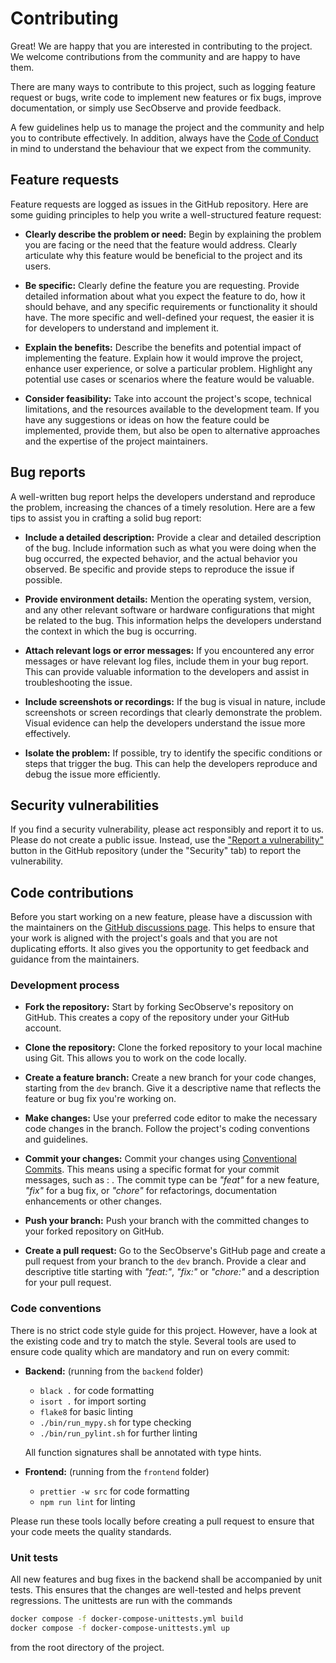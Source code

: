 # Contributing

Great! We are happy that you are interested in contributing to the project. We welcome contributions from the community and are happy to have them.

There are many ways to contribute to this project, such as logging feature request or bugs, write code to implement new features or fix bugs, improve documentation, or simply use SecObserve and provide feedback.

A few guidelines help us to manage the project and the community and help you to contribute effectively. In addition, always have the [Code of Conduct](CODE_OF_CONDUCT.md) in mind to understand the behaviour that we expect from the community.


## Feature requests

Feature requests are logged as issues in the GitHub repository. Here are some guiding principles to help you write a well-structured feature request:

 * **Clearly describe the problem or need:** Begin by explaining the problem you are facing or the need that the feature would address. Clearly articulate why this feature would be beneficial to the project and its users.

* **Be specific:** Clearly define the feature you are requesting. Provide detailed information about what you expect the feature to do, how it should behave, and any specific requirements or functionality it should have. The more specific and well-defined your request, the easier it is for developers to understand and implement it.

* **Explain the benefits:** Describe the benefits and potential impact of implementing the feature. Explain how it would improve the project, enhance user experience, or solve a particular problem. Highlight any potential use cases or scenarios where the feature would be valuable.

* **Consider feasibility:** Take into account the project's scope, technical limitations, and the resources available to the development team. If you have any suggestions or ideas on how the feature could be implemented, provide them, but also be open to alternative approaches and the expertise of the project maintainers.


## Bug reports

A well-written bug report helps the developers understand and reproduce the problem, increasing the chances of a timely resolution. Here are a few tips to assist you in crafting a solid bug report:

* **Include a detailed description:** Provide a clear and detailed description of the bug. Include information such as what you were doing when the bug occurred, the expected behavior, and the actual behavior you observed. Be specific and provide steps to reproduce the issue if possible.

* **Provide environment details:** Mention the operating system, version, and any other relevant software or hardware configurations that might be related to the bug. This information helps the developers understand the context in which the bug is occurring.

* **Attach relevant logs or error messages:** If you encountered any error messages or have relevant log files, include them in your bug report. This can provide valuable information to the developers and assist in troubleshooting the issue.

* **Include screenshots or recordings:** If the bug is visual in nature, include screenshots or screen recordings that clearly demonstrate the problem. Visual evidence can help the developers understand the issue more effectively.

* **Isolate the problem:** If possible, try to identify the specific conditions or steps that trigger the bug. This can help the developers reproduce and debug the issue more efficiently.


## Security vulnerabilities

If you find a security vulnerability, please act responsibly and report it to us. Please do not create a public issue. Instead, use the ["Report a vulnerability"](https://github.com/MaibornWolff/SecObserve/security/advisories/new) button in the GitHub repository (under the "Security" tab) to report the vulnerability.


## Code contributions

Before you start working on a new feature, please have a discussion with the maintainers on the [GitHub discussions page](https://github.com/MaibornWolff/SecObserve/discussions). This helps to ensure that your work is aligned with the project's goals and that you are not duplicating efforts. It also gives you the opportunity to get feedback and guidance from the maintainers.


### Development process

* **Fork the repository:** Start by forking SecObserve's repository on GitHub. This creates a copy of the repository under your GitHub account.

* **Clone the repository:** Clone the forked repository to your local machine using Git. This allows you to work on the code locally.

* **Create a feature branch:** Create a new branch for your code changes, starting from the `dev` branch. Give it a descriptive name that reflects the feature or bug fix you're working on.

* **Make changes:** Use your preferred code editor to make the necessary code changes in the branch. Follow the project's coding conventions and guidelines.

* **Commit your changes:** Commit your changes using [Conventional Commits](https://www.conventionalcommits.org). This means using a specific format for your commit messages, such as <type>: <description>. The commit type can be *"feat"* for a new feature, *"fix"* for a bug fix, or *"chore"* for refactorings, documentation enhancements or other changes.

* **Push your branch:** Push your branch with the committed changes to your forked repository on GitHub.

* **Create a pull request:** Go to the SecObserve's GitHub page and create a pull request from your branch to the `dev` branch. Provide a clear and descriptive title starting with *"feat:"*, *"fix:"* or *"chore:"* and a description for your pull request.


### Code conventions

There is no strict code style guide for this project. However, have a look at the existing code and try to match the style. Several tools are used to ensure code quality which are mandatory and run on every commit:

* **Backend:** (running from the `backend` folder)

    * `black .` for code formatting
    * `isort .` for import sorting
    * `flake8` for basic linting
    * `./bin/run_mypy.sh` for type checking
    * `./bin/run_pylint.sh` for further linting

    All function signatures shall be annotated with type hints.

* **Frontend:** (running from the `frontend` folder)

    * `prettier -w src` for code formatting
    * `npm run lint` for linting

Please run these tools locally before creating a pull request to ensure that your code meets the quality standards.


### Unit tests

All new features and bug fixes in the backend shall be accompanied by unit tests. This ensures that the changes are well-tested and helps prevent regressions. The unittests are run with the commands

```bash
docker compose -f docker-compose-unittests.yml build
docker compose -f docker-compose-unittests.yml up
```

from the root directory of the project.